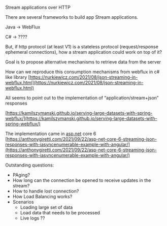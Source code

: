 Stream applications over HTTP

There are several frameworks to build app Stream applications.

Java → WebFlux

C# → ????

But, if http protocol (at least V1) is a stateless protocol (request/response ephemeral connections), how a stream application could work on top of it?

Goal is to propose alternative mechanisms to retrieve data from the server

How can we reproduce this consumption mechanisms from webflux in c# like library [https://nurkiewicz.com/2021/08/json-streaming-in-webflux.html](https://nurkiewicz.com/2021/08/json-streaming-in-webflux.html)

All seems to point out to the implementation of “application/stream+json” responses

[https://kamilszymanski.github.io/serving-large-datasets-with-spring-webflux/](https://kamilszymanski.github.io/serving-large-datasets-with-spring-webflux/)

The implementation came in [asp.net](http://asp.net) core 6 [https://anthonygiretti.com/2021/09/22/asp-net-core-6-streaming-json-responses-with-iasyncenumerable-example-with-angular/](https://anthonygiretti.com/2021/09/22/asp-net-core-6-streaming-json-responses-with-iasyncenumerable-example-with-angular/)

Outstanding questions:

- PAging?
- How long can the connection be opened to receive updates in the stream?
- How to handle lost connection?
- How Load Balancing works?
- Scenarios
    - Loading large set of data
    - Load data that needs to be processed
    - Live logs ??